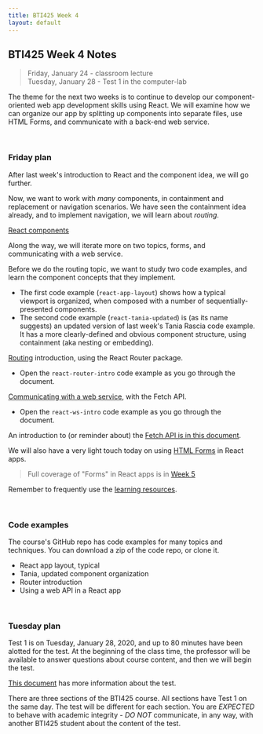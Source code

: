```yaml
---
title: BTI425 Week 4
layout: default
---
```


## BTI425 Week 4 Notes

> Friday, January 24 - classroom lecture  
> Tuesday, January 28 - Test 1 in the computer-lab 

The theme for the next two weeks is to continue to develop our component-oriented web app development skills using React.  We will examine how we can organize our app by splitting up components into separate files, use HTML Forms, and communicate with a back-end web service.

<br>

### Friday plan

After last week's introduction to React and the component idea, we will go further. 

Now, we want to work with *many* components, in containment and replacement or navigation scenarios. We have seen the containment idea already, and to implement navigation, we will learn about *routing*. 

[React components](react-components)  

Along the way, we will iterate more on two topics, forms, and communicating with a web service. 

Before we do the routing topic, we want to study two code examples, and learn the component concepts that they implement.  
* The first code example (`react-app-layout`) shows how a typical viewport is organized, when composed with a number of sequentially-presented components.  
* The second code example (`react-tania-updated`) is (as its name suggests) an updated version of last week's Tania Rascia code example. It has a more clearly-defined and obvious component structure, using containment (aka nesting or embedding). 

[Routing](react-routing) introduction, using the React Router package.  
* Open the `react-router-intro` code example as you go through the document. 

[Communicating with a web service](react-web-service-intro), with the Fetch API.  
* Open the `react-ws-intro` code example as you go through the document. 

An introduction to (or reminder about) the [Fetch API is in this document](fetch-intro). 

We will also have a very light touch today on using [HTML Forms](react-forms-intro) in React apps. 

> Full coverage of "Forms" in React apps is in [Week 5](week05)

Remember to frequently use the [learning resources](/resources).

<br>

### Code examples

The course's GitHub repo has code examples for many topics and techniques. You can download a zip of the code repo, or clone it. 
* React app layout, typical 
* Tania, updated component organization 
* Router introduction
* Using a web API in a React app 

<br>

### Tuesday plan

Test 1 is on Tuesday, January 28, 2020, and up to 80 minutes have been alotted for the test. At the beginning of the class time, the professor will be available to answer questions about course content, and then we will begin the test. 

[This document](test-success-info) has more information about the test.

There are three sections of the BTI425 course. All sections have Test 1 on the same day. The test will be different for each section. You are *EXPECTED* to behave with academic integrity - *DO NOT* communicate, in any way, with another BTI425 student about the content of the test.

<br>

